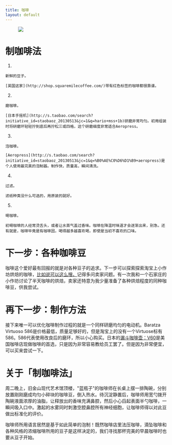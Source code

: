 ```yaml
---
title: 咖啡
layout: default
---
```


<figure><img src="http://pspegg.github.io/cohi/aero.jpg" /></figure>

# 制咖啡法

1. 

	新鲜的豆子。

	[英国这家](http://shop.squaremilecoffee.com/)带有红色标签的咖啡都很靠谱。

2. 

	磨咖啡。

	[日本手摇机](http://s.taobao.com/search?initiative_id=staobaoz_20130513&jc=1&q=hario+mss+1b)研磨非常均匀。初用组装时将研磨环轻轻拧到底后再拧松三或四格，这个研磨细度非常适合Aeropress。

3. 

	泡咖啡。

	[Aeropress](http://s.taobao.com/search?initiative_id=staobaoz_20130513&jc=1&q=%B0%AE%C0%D6%D1%B9+aeropress)是个人使用最完美的泡制器。制作快，质量高，瞬间清洗。

4.

	过滤。

	滤纸种类没什么可选的，用原装的就好。

5.  

	喝咖啡。

	初喝咖啡的人经常烫舌头，或者让水蒸气盖过香味。咖啡在降温时味道才会逐渐出来，别急。还有就是，咖啡毕竟是有咖啡因，喝得越多越喜欢喝，即使是当初不喜欢的口味。

# 下一步：各种咖啡豆

咖啡这个爱好最有回报的就是对各种豆子的追求。下一步可以探索探索淘宝上小作坊烘焙的咖啡，[比如说可以这么搜。](http://s.taobao.com/search?initiative_id=staobaoz_20130513&jc=1&q=%CF%C2%B5%A5%BA%E6%B1%BA+%BF%A7%B7%C8)记得多问卖家问题。有一次我和一个石家庄的小作坊讨论了半天咖啡的烘焙，卖家还特意为我少量准备了各种烘焙程度的同种咖啡豆，供我尝试。

# 再下一步：制作方法

接下来唯一可以优化咖啡制作过程的就是一个同样研磨均匀的电动机。Baratza Virtuoso 586是价格最低，质量足够好的，但是淘宝上的没有一个Virtuose标有586。586代表使用改良后的磨环，所以小心购买。日本的[漏斗咖啡壶：V60](http://s.taobao.com/search?&q=hario%20v60&suggest=0_1&wq=hario%20v&suggest_query=hario%20v60&source=suggest&initiative_id=staobaoz_20130513)是美国咖啡店现做咖啡的首选，只是因为非常容易教给员工罢了。但是因为非常便宜，可以买来尝试一下。


# 关于「制咖啡法」

周二晚上，旧金山现代艺术馆顶楼，"蓝瓶子"的咖啡师在长桌上摆一排陶碗，分别放置刚刚磨成均匀小碎块的咖啡豆，倒入热水。待沉淀静置后，咖啡师用宽勺拨开陶碗液面浓厚的油脂，让释放出的香味充满鼻腔，然后小心舀起表面半勺咖啡，一瞬间吸入口中。激起的水雾同时刺激空腔鼻腔所有神经细胞，让咖啡师得以对此豆做出标准化的评价。

咖啡师所用语言居然是基于如此简单的泡制！既然咖啡店里法压咖啡，滴坠咖啡和各种风格的浓缩咖啡所用的豆子是这样决定的，我们寻找那杯完美的早晨咖啡时也要从豆子开始。



